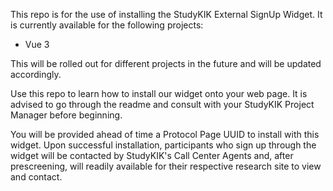 This repo is for the use of installing the StudyKIK External SignUp Widget. It is currently available for the following projects:

- Vue 3 

This will be rolled out for different projects in the future and will be updated accordingly. 

Use this repo to learn how to install our widget onto your web page. It is advised to go through the readme and consult with your StudyKIK Project Manager before beginning. 

You will be provided ahead of time a Protocol Page UUID to install with this widget. Upon successful installation, participants who sign up through the widget will be contacted by StudyKIK's Call Center Agents and, after prescreening, will readily available for their respective research site to view and contact.
